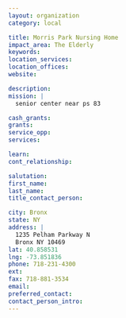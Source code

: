 ```yaml
---
layout: organization
category: local

title: Morris Park Nursing Home
impact_area: The Elderly
keywords: 
location_services: 
location_offices: 
website: 

description: 
mission: |
  senior center near ps 83

cash_grants: 
grants: 
service_opp: 
services: 

learn: 
cont_relationship: 

salutation: 
first_name: 
last_name: 
title_contact_person: 

city: Bronx
state: NY
address: |
  1235 Pelham Parkway N    
  Bronx NY 10469
lat: 40.858531
lng: -73.851836
phone: 718-231-4300
ext: 
fax: 718-881-3534
email: 
preferred_contact: 
contact_person_intro: 
---
```

